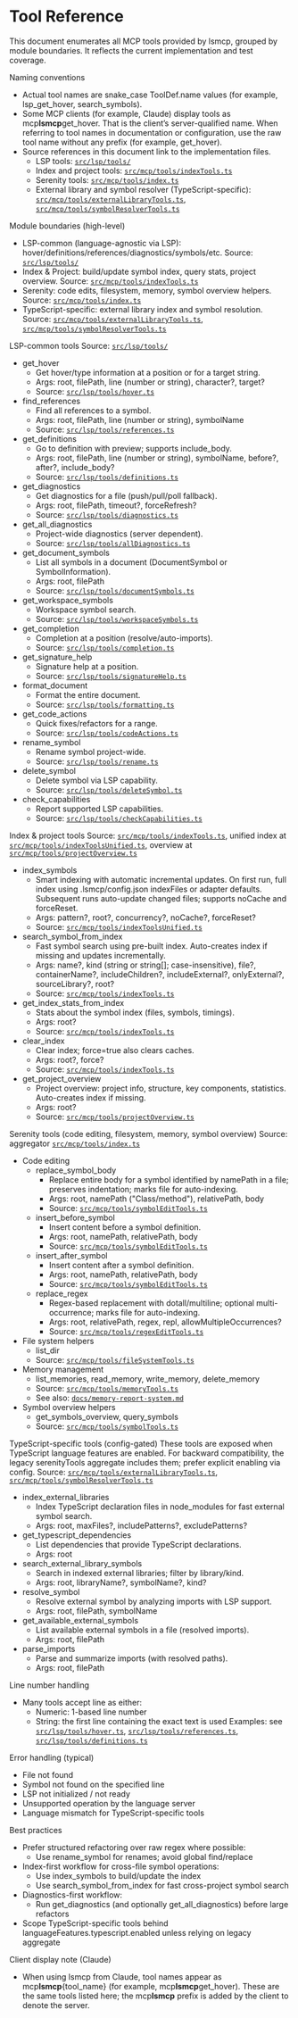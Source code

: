 # Tool Reference

This document enumerates all MCP tools provided by lsmcp, grouped by module boundaries. It reflects the current implementation and test coverage.

Naming conventions

- Actual tool names are snake_case ToolDef.name values (for example, lsp_get_hover, search_symbols).
- Some MCP clients (for example, Claude) display tools as mcp**lsmcp**get_hover. That is the client’s server-qualified name. When referring to tool names in documentation or configuration, use the raw tool name without any prefix (for example, get_hover).
- Source references in this document link to the implementation files.
  - LSP tools: [`src/lsp/tools/`](src/lsp/tools)
  - Index and project tools: [`src/mcp/tools/indexTools.ts`](src/mcp/tools/indexTools.ts)
  - Serenity tools: [`src/mcp/tools/index.ts`](src/mcp/tools/index.ts)
  - External library and symbol resolver (TypeScript-specific): [`src/mcp/tools/externalLibraryTools.ts`](src/mcp/tools/externalLibraryTools.ts), [`src/mcp/tools/symbolResolverTools.ts`](src/mcp/tools/symbolResolverTools.ts)

Module boundaries (high-level)

- LSP-common (language-agnostic via LSP): hover/definitions/references/diagnostics/symbols/etc. Source: [`src/lsp/tools/`](src/lsp/tools)
- Index & Project: build/update symbol index, query stats, project overview. Source: [`src/mcp/tools/indexTools.ts`](src/mcp/tools/indexTools.ts)
- Serenity: code edits, filesystem, memory, symbol overview helpers. Source: [`src/mcp/tools/index.ts`](src/mcp/tools/index.ts)
- TypeScript-specific: external library index and symbol resolution. Source: [`src/mcp/tools/externalLibraryTools.ts`](src/mcp/tools/externalLibraryTools.ts), [`src/mcp/tools/symbolResolverTools.ts`](src/mcp/tools/symbolResolverTools.ts)

LSP-common tools
Source: [`src/lsp/tools/`](src/lsp/tools)

- get_hover
  - Get hover/type information at a position or for a target string.
  - Args: root, filePath, line (number or string), character?, target?
  - Source: [`src/lsp/tools/hover.ts`](src/lsp/tools/hover.ts)
- find_references
  - Find all references to a symbol.
  - Args: root, filePath, line (number or string), symbolName
  - Source: [`src/lsp/tools/references.ts`](src/lsp/tools/references.ts)
- get_definitions
  - Go to definition with preview; supports include_body.
  - Args: root, filePath, line (number or string), symbolName, before?, after?, include_body?
  - Source: [`src/lsp/tools/definitions.ts`](src/lsp/tools/definitions.ts)
- get_diagnostics
  - Get diagnostics for a file (push/pull/poll fallback).
  - Args: root, filePath, timeout?, forceRefresh?
  - Source: [`src/lsp/tools/diagnostics.ts`](src/lsp/tools/diagnostics.ts)
- get_all_diagnostics
  - Project-wide diagnostics (server dependent).
  - Source: [`src/lsp/tools/allDiagnostics.ts`](src/lsp/tools/allDiagnostics.ts)
- get_document_symbols
  - List all symbols in a document (DocumentSymbol or SymbolInformation).
  - Args: root, filePath
  - Source: [`src/lsp/tools/documentSymbols.ts`](src/lsp/tools/documentSymbols.ts)
- get_workspace_symbols
  - Workspace symbol search.
  - Source: [`src/lsp/tools/workspaceSymbols.ts`](src/lsp/tools/workspaceSymbols.ts)
- get_completion
  - Completion at a position (resolve/auto-imports).
  - Source: [`src/lsp/tools/completion.ts`](src/lsp/tools/completion.ts)
- get_signature_help
  - Signature help at a position.
  - Source: [`src/lsp/tools/signatureHelp.ts`](src/lsp/tools/signatureHelp.ts)
- format_document
  - Format the entire document.
  - Source: [`src/lsp/tools/formatting.ts`](src/lsp/tools/formatting.ts)
- get_code_actions
  - Quick fixes/refactors for a range.
  - Source: [`src/lsp/tools/codeActions.ts`](src/lsp/tools/codeActions.ts)
- rename_symbol
  - Rename symbol project-wide.
  - Source: [`src/lsp/tools/rename.ts`](src/lsp/tools/rename.ts)
- delete_symbol
  - Delete symbol via LSP capability.
  - Source: [`src/lsp/tools/deleteSymbol.ts`](src/lsp/tools/deleteSymbol.ts)
- check_capabilities
  - Report supported LSP capabilities.
  - Source: [`src/lsp/tools/checkCapabilities.ts`](src/lsp/tools/checkCapabilities.ts)

Index & project tools
Source: [`src/mcp/tools/indexTools.ts`](src/mcp/tools/indexTools.ts), unified index at [`src/mcp/tools/indexToolsUnified.ts`](src/mcp/tools/indexToolsUnified.ts), overview at [`src/mcp/tools/projectOverview.ts`](src/mcp/tools/projectOverview.ts)

- index_symbols
  - Smart indexing with automatic incremental updates. On first run, full index using .lsmcp/config.json indexFiles or adapter defaults. Subsequent runs auto-update changed files; supports noCache and forceReset.
  - Args: pattern?, root?, concurrency?, noCache?, forceReset?
  - Source: [`src/mcp/tools/indexToolsUnified.ts`](src/mcp/tools/indexToolsUnified.ts)
- search_symbol_from_index
  - Fast symbol search using pre-built index. Auto-creates index if missing and updates incrementally.
  - Args: name?, kind (string or string[]; case-insensitive), file?, containerName?, includeChildren?, includeExternal?, onlyExternal?, sourceLibrary?, root?
  - Source: [`src/mcp/tools/indexTools.ts`](src/mcp/tools/indexTools.ts)
- get_index_stats_from_index
  - Stats about the symbol index (files, symbols, timings).
  - Args: root?
  - Source: [`src/mcp/tools/indexTools.ts`](src/mcp/tools/indexTools.ts)
- clear_index
  - Clear index; force=true also clears caches.
  - Args: root?, force?
  - Source: [`src/mcp/tools/indexTools.ts`](src/mcp/tools/indexTools.ts)
- get_project_overview
  - Project overview: project info, structure, key components, statistics. Auto-creates index if missing.
  - Args: root?
  - Source: [`src/mcp/tools/projectOverview.ts`](src/mcp/tools/projectOverview.ts)

Serenity tools (code editing, filesystem, memory, symbol overview)
Source: aggregator [`src/mcp/tools/index.ts`](src/mcp/tools/index.ts)

- Code editing
  - replace_symbol_body
    - Replace entire body for a symbol identified by namePath in a file; preserves indentation; marks file for auto-indexing.
    - Args: root, namePath ("Class/method"), relativePath, body
    - Source: [`src/mcp/tools/symbolEditTools.ts`](src/mcp/tools/symbolEditTools.ts)
  - insert_before_symbol
    - Insert content before a symbol definition.
    - Args: root, namePath, relativePath, body
    - Source: [`src/mcp/tools/symbolEditTools.ts`](src/mcp/tools/symbolEditTools.ts)
  - insert_after_symbol
    - Insert content after a symbol definition.
    - Args: root, namePath, relativePath, body
    - Source: [`src/mcp/tools/symbolEditTools.ts`](src/mcp/tools/symbolEditTools.ts)
  - replace_regex
    - Regex-based replacement with dotall/multiline; optional multi-occurrence; marks file for auto-indexing.
    - Args: root, relativePath, regex, repl, allowMultipleOccurrences?
    - Source: [`src/mcp/tools/regexEditTools.ts`](src/mcp/tools/regexEditTools.ts)
- File system helpers
  - list_dir
  - Source: [`src/mcp/tools/fileSystemTools.ts`](src/mcp/tools/fileSystemTools.ts)
- Memory management
  - list_memories, read_memory, write_memory, delete_memory
  - Source: [`src/mcp/tools/memoryTools.ts`](src/mcp/tools/memoryTools.ts)
  - See also: [`docs/memory-report-system.md`](docs/memory-report-system.md)
- Symbol overview helpers
  - get_symbols_overview, query_symbols
  - Source: [`src/mcp/tools/symbolTools.ts`](src/mcp/tools/symbolTools.ts)

TypeScript-specific tools (config-gated)
These tools are exposed when TypeScript language features are enabled. For backward compatibility, the legacy serenityTools aggregate includes them; prefer explicit enabling via config.
Source: [`src/mcp/tools/externalLibraryTools.ts`](src/mcp/tools/externalLibraryTools.ts), [`src/mcp/tools/symbolResolverTools.ts`](src/mcp/tools/symbolResolverTools.ts)

- index_external_libraries
  - Index TypeScript declaration files in node_modules for fast external symbol search.
  - Args: root, maxFiles?, includePatterns?, excludePatterns?
- get_typescript_dependencies
  - List dependencies that provide TypeScript declarations.
  - Args: root
- search_external_library_symbols
  - Search in indexed external libraries; filter by library/kind.
  - Args: root, libraryName?, symbolName?, kind?
- resolve_symbol
  - Resolve external symbol by analyzing imports with LSP support.
  - Args: root, filePath, symbolName
- get_available_external_symbols
  - List available external symbols in a file (resolved imports).
  - Args: root, filePath
- parse_imports
  - Parse and summarize imports (with resolved paths).
  - Args: root, filePath

Line number handling

- Many tools accept line as either:
  - Numeric: 1-based line number
  - String: the first line containing the exact text is used
    Examples: see [`src/lsp/tools/hover.ts`](src/lsp/tools/hover.ts), [`src/lsp/tools/references.ts`](src/lsp/tools/references.ts), [`src/lsp/tools/definitions.ts`](src/lsp/tools/definitions.ts)

Error handling (typical)

- File not found
- Symbol not found on the specified line
- LSP not initialized / not ready
- Unsupported operation by the language server
- Language mismatch for TypeScript-specific tools

Best practices

- Prefer structured refactoring over raw regex where possible:
  - Use rename_symbol for renames; avoid global find/replace
- Index-first workflow for cross-file symbol operations:
  - Use index_symbols to build/update the index
  - Use search_symbol_from_index for fast cross-project symbol search
- Diagnostics-first workflow:
  - Run get_diagnostics (and optionally get_all_diagnostics) before large refactors
- Scope TypeScript-specific tools behind languageFeatures.typescript.enabled unless relying on legacy aggregate

Client display note (Claude)

- When using lsmcp from Claude, tool names appear as mcp**lsmcp**{tool_name} (for example, mcp**lsmcp**get_hover). These are the same tools listed here; the mcp**lsmcp** prefix is added by the client to denote the server.
